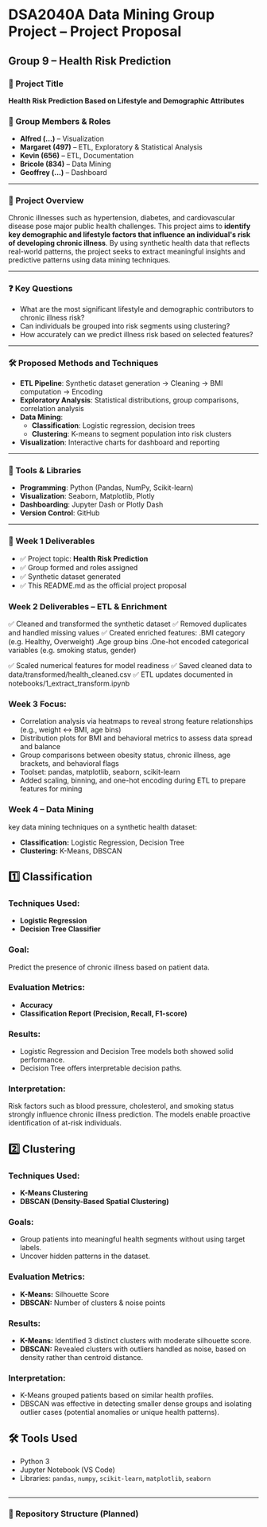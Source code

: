 # DSA2040A Data Mining Group Project – Project Proposal

## Group 9 – Health Risk Prediction

### 📌 Project Title
**Health Risk Prediction Based on Lifestyle and Demographic Attributes**

### 👥 Group Members & Roles
- **Alfred (...)** – Visualization
- **Margaret (497)** – ETL, Exploratory & Statistical Analysis 
- **Kevin (656)** – ETL, Documentation
- **Bricole (834)** – Data Mining
- **Geoffrey (...)** – Dashboard

---

### 🎯 Project Overview
Chronic illnesses such as hypertension, diabetes, and cardiovascular disease pose major public health challenges. This project aims to **identify key demographic and lifestyle factors that influence an individual's risk of developing chronic illness**. By using synthetic health data that reflects real-world patterns, the project seeks to extract meaningful insights and predictive patterns using data mining techniques.

---

### ❓ Key Questions
- What are the most significant lifestyle and demographic contributors to chronic illness risk?
- Can individuals be grouped into risk segments using clustering?
- How accurately can we predict illness risk based on selected features?

---

### 🛠️ Proposed Methods and Techniques

- **ETL Pipeline**: Synthetic dataset generation → Cleaning → BMI computation → Encoding
- **Exploratory Analysis**: Statistical distributions, group comparisons, correlation analysis
- **Data Mining**:
  - **Classification**: Logistic regression, decision trees
  - **Clustering**: K-means to segment population into risk clusters
- **Visualization**: Interactive charts for dashboard and reporting

---

### 🧰 Tools & Libraries

- **Programming**: Python (Pandas, NumPy, Scikit-learn)
- **Visualization**: Seaborn, Matplotlib, Plotly
- **Dashboarding**: Jupyter Dash or Plotly Dash
- **Version Control**: GitHub

---

### 📅 Week 1 Deliverables

- ✅ Project topic: **Health Risk Prediction**
- ✅ Group formed and roles assigned
- ✅ Synthetic dataset generated
- ✅ This README.md as the official project proposal

### Week 2 Deliverables – ETL & Enrichment
✅ Cleaned and transformed the synthetic dataset
✅ Removed duplicates and handled missing values
✅ Created enriched features:
  .BMI category (e.g. Healthy, Overweight)
  .Age group bins
  .One-hot encoded categorical variables (e.g. smoking status, gender)

✅ Scaled numerical features for model readiness
✅ Saved cleaned data to data/transformed/health_cleaned.csv
✅ ETL updates documented in notebooks/1_extract_transform.ipynb

### Week 3 Focus:

- Correlation analysis via heatmaps to reveal strong feature relationships (e.g., weight ↔ BMI, age bins)
- Distribution plots for BMI and behavioral metrics to assess data spread and balance
- Group comparisons between obesity status, chronic illness, age brackets, and behavioral flags
- Toolset: pandas, matplotlib, seaborn, scikit-learn
- Added scaling, binning, and one-hot encoding during ETL to prepare features for mining

### Week 4 – Data Mining 

key data mining techniques on a synthetic health dataset:

* **Classification:** Logistic Regression, Decision Tree
* **Clustering:** K-Means, DBSCAN


## 1️⃣ Classification

### Techniques Used:

* **Logistic Regression**
* **Decision Tree Classifier**

### Goal:

Predict the presence of chronic illness based on patient data.

### Evaluation Metrics:

* **Accuracy**
* **Classification Report (Precision, Recall, F1-score)**

### Results:

* Logistic Regression and Decision Tree models both showed solid performance.
* Decision Tree offers interpretable decision paths.

### Interpretation:

Risk factors such as blood pressure, cholesterol, and smoking status strongly influence chronic illness prediction. The models enable proactive identification of at-risk individuals.


## 2️⃣ Clustering

### Techniques Used:

* **K-Means Clustering**
* **DBSCAN (Density-Based Spatial Clustering)**

### Goals:

* Group patients into meaningful health segments without using target labels.
* Uncover hidden patterns in the dataset.

### Evaluation Metrics:

* **K-Means:** Silhouette Score
* **DBSCAN:** Number of clusters & noise points

### Results:

* **K-Means:** Identified 3 distinct clusters with moderate silhouette score.
* **DBSCAN:** Revealed clusters with outliers handled as noise, based on density rather than centroid distance.

### Interpretation:

* K-Means grouped patients based on similar health profiles.
* DBSCAN was effective in detecting smaller dense groups and isolating outlier cases (potential anomalies or unique health patterns).


## 🛠️ Tools Used

* Python 3
* Jupyter Notebook (VS Code)
* Libraries: `pandas`, `numpy`, `scikit-learn`, `matplotlib`, `seaborn`




##

---



### 📂 Repository Structure (Planned)

